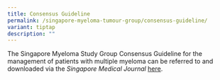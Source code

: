 ```yaml
---
title: Consensus Guideline
permalink: /singapore-myeloma-tumour-group/consensus-guideline/
variant: tiptap
description: ""
---
```

<p>The Singapore Myeloma Study Group Consensus Guideline for the management of patients with multiple myeloma can be referred to and downloaded via the <em>Singapore Medical Journal</em> <a href="https://www.ncbi.nlm.nih.gov/pmc/articles/PMC5311886" rel="noopener noreferrer nofollow" target="_blank">here</a>.&nbsp;</p><p></p>